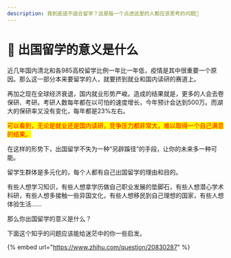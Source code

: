 ```yaml
---
description: 我到底适不适合留学？这是每一个点进这里的人都应该思考的问题🤔
---
```


# 📌 出国留学的意义是什么

近几年国内清北和各985高校留学比例一年比一年低，疫情是其中很重要一个原因。那么这一部分本来要留学的人，就要挤到就业和国内读研的赛道上。

再加之现在全球经济衰退，国内就业形势严峻。造成的结果就是，更多的人会去卷保研、考研。考研人数每年都在以可怕的速度增长，今年预计会达到500万。而湖大的保研率又没有变化，每年都是23%左右。

<mark style="color:red;">可以看到，无论是就业还是国内读研，竞争压力都非常大，难以取得一个自己满意的结果。</mark>

在这样的形势下，出国留学不失为一种“另辟蹊径”的手段，让你的未来多一种可能。



留学生群体是多元化的，每个人都有自己出国留学的理由和目的。

有些人想学习知识，有些人想拿学历做自己职业发展的垫脚石，有些人想潜心学术科研，有些人想多接触一些异国文化，有些人想移民到自己理想的国家，有些人想体验生活……

那么你出国留学的意义是什么？

下面这个知乎的问题应该能给迷茫中的你一些启发。



{% embed url="https://www.zhihu.com/question/20830287" %}



